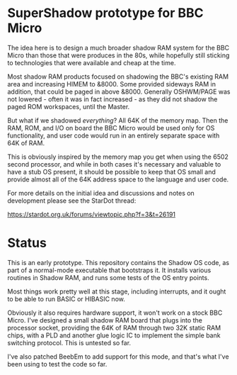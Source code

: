 # SuperShadow prototype for BBC Micro

The idea here is to design a much broader shadow RAM system for the BBC Micro
than those that were produces in the 80s, while hopefully still sticking to
technologies that were available and cheap at the time.

Most shadow RAM products focused on shadowing the BBC's existing RAM area and
increasing HIMEM to &8000.  Some provided sideways RAM in addition, that could
be paged in above &8000.  Generally OSHWM/PAGE was not lowered - often it was
in fact increased - as they did not shadow the paged ROM workspaces, until the
Master.

But what if we shadowed *everything*?  All 64K of the memory map.  Then the
RAM, ROM, and I/O on board the BBC Micro would be used only for OS
functionality, and user code would run in an entirely separate space with 64K
of RAM.

This is obviously inspired by the memory map you get when using the 6502 second
processor, and while in both cases it's necessary and valuable to have a stub
OS present, it should be possible to keep that OS small and provide almost all
of the 64K address space to the language and user code.

For more details on the initial idea and discussions and notes on development please see the StarDot thread:

https://stardot.org.uk/forums/viewtopic.php?f=3&t=26191

# Status

This is an early prototype.  This repository contains the Shadow OS code, as
part of a normal-mode executable that bootstraps it.  It installs various
routines in Shadow RAM, and runs some tests of the OS entry points.

Most things work pretty well at this stage, including interrupts, and it ought
to be able to run BASIC or HIBASIC now.

Obviously it also requires hardware support, it won't work on a stock BBC
Micro.  I've designed a small shadow RAM board that plugs into the processor
socket, providing the 64K of RAM through two 32K static RAM chips, with a PLD
and another glue logic IC to implement the simple bank switching protocol.
This is untested so far.

I've also patched BeebEm to add support for this mode, and that's what I've
been using to test the code so far.

